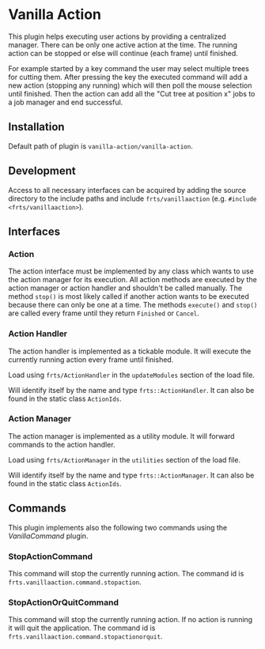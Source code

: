 # Vanilla Action

This plugin helps executing user actions by providing a centralized manager. There can be only one active action at the time. The running action can be stopped or else will continue (each frame) until finished. 

For example started by a key command the user may select multiple trees for cutting them. After pressing the key the executed command will add a new action (stopping any running) which will then poll the mouse selection until finished. Then the action can add all the "Cut tree at position x" jobs to a job manager and end successful.

## Installation

Default path of plugin is `vanilla-action/vanilla-action`.

## Development

Access to all necessary interfaces can be acquired by adding the source directory to the include paths and include `frts/vanillaaction` (e.g. `#include <frts/vanillaaction>`).

## Interfaces

### Action

The action interface must be implemented by any class which wants to use the action manager for its execution. All action methods are executed by the action manager or action handler and shouldn't be called manually. The method `stop()` is most likely called if another action wants to be executed because there can only be one at a time. The methods `execute()` and `stop()` are called every frame until they return `Finished` or `Cancel`. 

### Action Handler

The action handler is implemented as a tickable module. It will execute the currently running action every frame until finished.

Load using `frts/ActionHandler` in the `updateModules` section of the load file. 

Will identify itself by the name and type `frts::ActionHandler`. It can also be found in the static class `ActionIds`. 

### Action Manager

The action manager is implemented as a utility module. It will forward commands to the action handler.

Load using `frts/ActionManager` in the `utilities` section of the load file. 

Will identify itself by the name and type `frts::ActionManager`. It can also be found in the static class `ActionIds`. 

## Commands

This plugin implements also the following two commands using the *VanillaCommand* plugin.

### StopActionCommand

This command will stop the currently running action. The command id is `frts.vanillaaction.command.stopaction`.

### StopActionOrQuitCommand

This command will stop the currently running action. If no action is running it will quit the application. The command id is `frts.vanillaaction.command.stopactionorquit`.